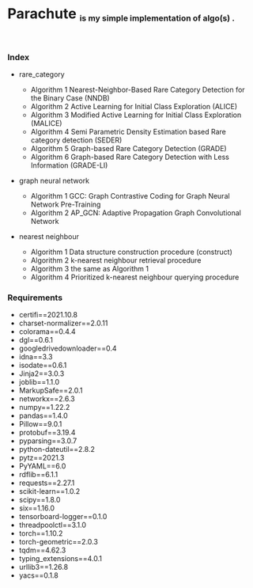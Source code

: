 # <h1> Parachute <sub><sub><sup>is my simple implementation of algo(s) .</sup></sub></sub></h1><br>

### Index

- rare_category
    - Algorithm 1 Nearest-Neighbor-Based Rare Category Detection for the Binary Case (NNDB)
    - Algorithm 2 Active Learning for Initial Class Exploration (ALICE)
    - Algorithm 3 Modified Active Learning for Initial Class Exploration (MALICE)
    - Algorithm 4 Semi Parametric Density Estimation based Rare category detection (SEDER)
    - Algorithm 5 Graph-based Rare Category Detection (GRADE)
    - Algorithm 6 Graph-based Rare Category Detection with Less Information (GRADE-LI)

- graph neural network
    - Algorithm 1 GCC: Graph Contrastive Coding for Graph Neural Network Pre-Training 
    - Algorithm 2 AP_GCN: Adaptive Propagation Graph Convolutional Network
  
- nearest neighbour
  - Algorithm 1 Data structure construction procedure (construct)
  - Algorithm 2 k-nearest neighbour retrieval procedure
  - Algorithm 3 the same as Algorithm 1
  - Algorithm 4 Prioritized k-nearest neighbour querying procedure



### Requirements

 - certifi==2021.10.8
 - charset-normalizer==2.0.11
 - colorama==0.4.4
 - dgl==0.6.1
 - googledrivedownloader==0.4
 - idna==3.3
 - isodate==0.6.1
 - Jinja2==3.0.3
 - joblib==1.1.0
 - MarkupSafe==2.0.1
 - networkx==2.6.3
 - numpy==1.22.2
 - pandas==1.4.0
 - Pillow==9.0.1
 - protobuf==3.19.4
 - pyparsing==3.0.7
 - python-dateutil==2.8.2
 - pytz==2021.3
 - PyYAML==6.0
 - rdflib==6.1.1
 - requests==2.27.1
 - scikit-learn==1.0.2
 - scipy==1.8.0
 - six==1.16.0
 - tensorboard-logger==0.1.0
 - threadpoolctl==3.1.0
 - torch==1.10.2
 - torch-geometric==2.0.3
 - tqdm==4.62.3
 - typing_extensions==4.0.1
 - urllib3==1.26.8
 - yacs==0.1.8




